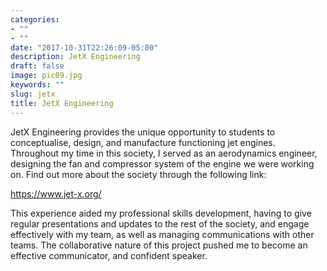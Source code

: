 ```yaml
---
categories:
- ""
- ""
date: "2017-10-31T22:26:09-05:00"
description: JetX Engineering
draft: false
image: pic09.jpg
keywords: ""
slug: jetx
title: JetX Engineering
---
```


JetX Engineering provides the unique opportunity to students to conceptualise, design, and manufacture functioning jet engines. Throughout my time in this society, I served as an aerodynamics engineer, designing the fan and compressor system of the engine we were working on. Find out more about the society through the following link: 

https://www.jet-x.org/

This experience aided my professional skills development, having to give regular presentations and updates to the rest of the society, and engage effectively with my team, as well as managing communications with other teams. The collaborative nature of this project pushed me to become an effective communicator, and confident speaker.